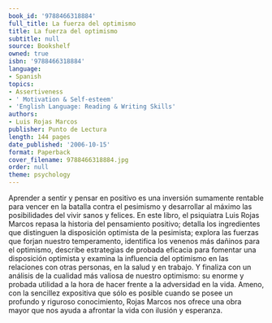 ```yaml
---
book_id: '9788466318884'
full_title: La fuerza del optimismo
title: La fuerza del optimismo
subtitle: null
source: Bookshelf
owned: true
isbn: '9788466318884'
language:
- Spanish
topics:
- Assertiveness
- ' Motivation & Self-esteem'
- 'English Language: Reading & Writing Skills'
authors:
- Luis Rojas Marcos
publisher: Punto de Lectura
length: 144 pages
date_published: '2006-10-15'
format: Paperback
cover_filename: 9788466318884.jpg
order: null
theme: psychology
---
```

Aprender a sentir y pensar en positivo es una inversión sumamente rentable para vencer en la batalla contra el pesimismo y desarrollar al máximo las posibilidades del vivir sanos y felices. En este libro, el psiquiatra Luis Rojas Marcos repasa la historia del pensamiento positivo; detalla los ingredientes que distinguen la disposición optimista de la pesimista; explora las fuerzas que forjan nuestro temperamento, identifica los venenos más dañinos para el optimismo, describe estrategias de probada eficacia para fomentar una disposición optimista y examina la influencia del optimismo en las relaciones con otras personas, en la salud y en trabajo. Y finaliza con un análisis de la cualidad más valiosa de nuestro optimismo: su enorme y probada utilidad a la hora de hacer frente a la adversidad en la vida.
Ameno, con la sencillez expositiva que sólo es posible cuando se posee un profundo y riguroso conocimiento, Rojas Marcos nos ofrece una obra mayor que nos ayuda a afrontar la vida con ilusión y esperanza.

